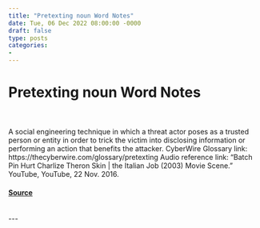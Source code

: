 ```yaml
---
title: "Pretexting noun Word Notes"
date: Tue, 06 Dec 2022 08:00:00 -0000
draft: false
type: posts
categories: 
- 
---
```

# Pretexting noun Word Notes

<br/>

<br/>
A social engineering technique in which a threat actor poses as a trusted person or entity in order to trick the victim into disclosing information or performing an action that benefits the attacker. CyberWire Glossary link: https://thecyberwire.com/glossary/pretexting Audio reference link: “Batch Pin Hurt Charlize Theron Skin | the Italian Job (2003) Movie Scene.” YouTube, YouTube, 22 Nov. 2016.

#### [Source](https://thecyberwire.com/podcasts/word-notes/125/notes)

<br/>
---
